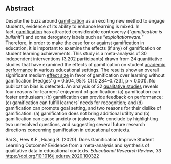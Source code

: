 ## Abstract
Despite the buzz around [gamification](https://www.sciencedirect.com/topics/social-sciences/gamification "Learn more about gamification from ScienceDirect's AI-generated Topic Pages") as an exciting new method to engage students, evidence of its ability to enhance learning is mixed. In fact, [gamification](https://www.sciencedirect.com/topics/social-sciences/gamification "Learn more about gamification from ScienceDirect's AI-generated Topic Pages") has attracted considerable controversy (“_gamification is bullshit_”) and some derogatory labels such as “_exploitationware._” Therefore, in order to make the case for or against gamification in education, it is important to examine the effects (if any) of gamification on student learning achievements. This study is a meta-analysis of 30 independent interventions (3,202 participants) drawn from 24 quantitative studies that have examined the effects of gamification on student [academic performance](https://www.sciencedirect.com/topics/social-sciences/academic-performance "Learn more about academic performance from ScienceDirect's AI-generated Topic Pages") in various educational settings. The results show an overall significant medium [effect size](https://www.sciencedirect.com/topics/social-sciences/size-effect "Learn more about effect size from ScienceDirect's AI-generated Topic Pages") in favor of gamification over learning without gamification (Hedges' g = 0.504, 95% CI [0.284–0.723], p < 0.001). No publication bias is detected. An analysis of 32 [qualitative studies](https://www.sciencedirect.com/topics/social-sciences/qualitative-research "Learn more about qualitative studies from ScienceDirect's AI-generated Topic Pages") reveals four reasons for learners' enjoyment of gamification: (a) gamification can foster enthusiasm; (b) gamification can provide feedback on performance; (c) gamification can fulfill learners’ needs for recognition; and (d) gamification can promote goal setting, and two reasons for their dislike of gamification: (a) gamification does not bring additional utility and (b) gamification can cause anxiety or jealousy. We conclude by highlighting two unresolved questions, and suggesting several future research directions concerning gamification in educational contexts.

Bai S., Hew K.F., Huang B. (2020). Does Gamification Improve Student Learning Outcome? Evidence from a meta-analysis and synthesis of qualitative data in educational contexts. _Educational Research Review_, *33* https://doi.org/10.1016/j.edurev.2020.100322


